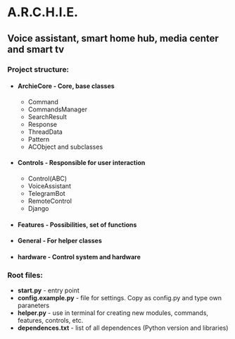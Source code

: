 # A.R.C.H.I.E.
## Voice assistant, smart home hub, media center and smart tv

### Project structure:
 - #### ArchieCore - Core, base classes
   - Command
   - CommandsManager
   - SearchResult
   - Response
   - ThreadData
   - Pattern
   - ACObject and subclasses
 - #### Controls - Responsible for user interaction
   - Control(ABC)
   - VoiceAssistant
   - TelegramBot
   - RemoteControl
   - Django
 - #### Features - Possibilities, set of functions
 - #### General - For helper classes
 - #### hardware - Control system and hardware

### Root files:
 - **start.py** - entry point
 - **config.example.py** - file for settings. Copy as config.py and type own paraneters
 - **helper.py** - use in terminal for creating new modules, commands, features, controls, etc.
 - **dependences.txt** - list of all dependences (Python version and libraries)
